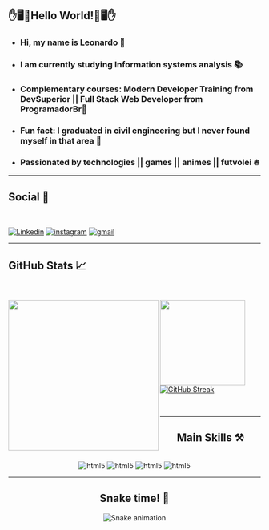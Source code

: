 ## ✋🖥️🚀Hello World!🚀🖥️✋
- ### Hi, my name is Leonardo 👋
- ### I am currently studying Information systems  analysis 📚
- ### Complementary courses: Modern Developer Training from DevSuperior || Full Stack Web Developer from ProgramadorBr🚀
- ### Fun fact: I graduated in civil engineering but I never found myself in that area 👀
- ### Passionated by technologies || games || animes || futvolei 🔥

---
## Social 📌
<br>

[![Linkedin](https://img.shields.io/badge/LinkedIn-0077B5?style=for-the-badge&logo=linkedin&logoColor=white)](https://www.linkedin.com/in/leonardothurm/)
[![instagram](https://img.shields.io/badge/Instagram-E4405F?style=for-the-badge&logo=instagram&logoColor=white)](https://www.instagram.com/leothurm/)
[![gmail](https://img.shields.io/badge/Gmail-D14836?style=for-the-badge&logo=gmail&logoColor=white)](mailto:leonardo.thurm@gmail.com)

---
## GitHub Stats 📈
<br>

<div align="center" display="flex">
  <div align='center'>
<img align="left" height="300px" src="https://github-readme-stats.vercel.app/api/top-langs/?username=Leothurm&langs_count=8&theme=vision-friendly-dark&hide_border=true">
  </div>
<img align="left" height="170px" src="https://github-readme-stats.vercel.app/api?username=Leothurm&show_icons=true&theme=highcontrast">
    
 <div align="left">
       
[![GitHub Streak](http://github-readme-streak-stats.herokuapp.com?user=Leothurm&theme=highcontrast)](https://git.io/streak-stats)
     
  </div>
  <br>

---
## Main Skills ⚒️ 
<br>

<div style="display: inline-block">
    <img align-itens="center" alt="html5" src="https://img.shields.io/badge/HTML5-E34F26?style=for-the-badge&logo=html5&logoColor=white"/>
    <img align-itens="center" alt="html5" src="https://img.shields.io/badge/CSS3-1572B6?style=for-the-badge&logo=css3&logoColor=white"/>
    <img align-itens="center" alt="html5" src="https://img.shields.io/badge/JavaScript-F7DF1E?style=for-the-badge&logo=javascript&logoColor=black"/>
    <img align-itens="center" alt="html5" src="https://img.shields.io/badge/Java-ED8B00?style=for-the-badge&logo=java&logoColor=white"/>
</div>

---

## Snake time! 🐍

![Snake animation](https://github.com/Leothurm/Leothurm/blob/output/github-contribution-grid-snake.svg)


